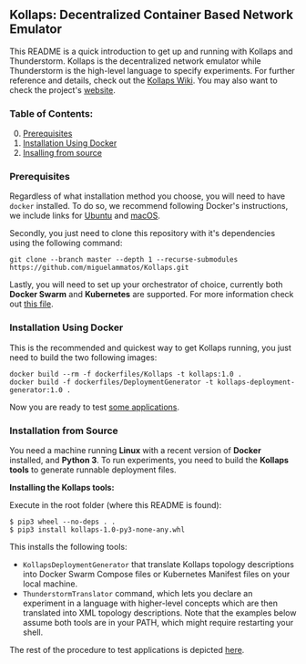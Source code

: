 ## Kollaps: Decentralized Container Based Network Emulator

This README is a quick introduction to get up and running with Kollaps and Thunderstorm.
Kollaps is the decentralized network emulator while Thunderstorm is the high-level language to specify experiments.
For further reference and details, check out the [Kollaps Wiki](https://github.com/miguelammatos/Kollaps/wiki).
You may also want to check the project's [website](https://angainor.science/kollaps).

### Table of Contents:
0. [Prerequisites](#pre)
1. [Installation Using Docker](#docker-install)
2. [Insalling from source](#source)

### Prerequisites <a name="pre">
Regardless of what installation method you choose, you will need to have `docker` installed.
To do so, we recommend following Docker's instructions, we include links for [Ubuntu](https://docs.docker.com/install/linux/docker-ce/ubuntu/) and [macOS](https://docs.docker.com/docker-for-mac/install/).

Secondly, you just need to clone this repository with it's dependencies using the following command:
```
git clone --branch master --depth 1 --recurse-submodules https://github.com/miguelammatos/Kollaps.git
```

Lastly, you will need to set up your orchestrator of choice, currently both **Docker Swarm** and **Kubernetes** are supported.
For more information check out [this file](Orchestrators.md).
    
### Installation Using Docker <a name="docker-install">

This is the recommended and quickest way to get Kollaps running, you just need to build the two following images:
```
docker build --rm -f dockerfiles/Kollaps -t kollaps:1.0 .
docker build -f dockerfiles/DeploymentGenerator -t kollaps-deployment-generator:1.0 .
```
Now you are ready to test [some applications](examples/).

### Installation from Source <a name="source">

You need a machine running **Linux** with a recent version of **Docker** installed, and **Python 3**.
To run experiments, you need to build the **Kollaps tools** to generate runnable deployment files.

**Installing the Kollaps tools:**

Execute in the root folder (where this README is found):
```
$ pip3 wheel --no-deps . .
$ pip3 install kollaps-1.0-py3-none-any.whl
```
This installs the following tools:
- `KollapsDeploymentGenerator` that translate Kollaps topology descriptions into Docker Swarm Compose files or Kubernetes Manifest files on your local machine.
- `ThunderstormTranslator` command, which lets you declare an experiment in a language with higher-level concepts which are then translated into XML topology descriptions.
Note that the examples below assume both tools are in your PATH, which might require restarting your shell.

The rest of the procedure to test applications is depicted [here](examples/).
